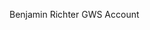 Benjamin Richter
GWS Account


<!---
benni-richter/benni-richter is a ✨ special ✨ repository because its `README.md` (this file) appears on your GitHub profile.
You can click the Preview link to take a look at your changes.
--->
